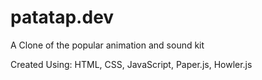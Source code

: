 # patatap.dev
A Clone of the popular animation and sound kit

Created Using: HTML, CSS, JavaScript, Paper.js, Howler.js
